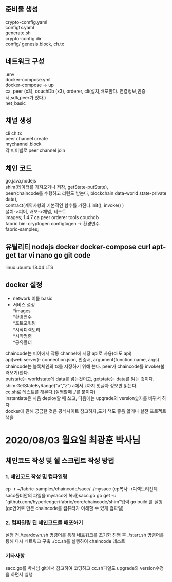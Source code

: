 ## 준비물 생성
crypto-comfig.yaml  
configtx.yaml  
generate.sh  
crypto-config dir  
config/ genesis.block, ch.tx  

## 네트워크 구성  
.env  
docker-compose.yml  
docker-compose -> up  
ca, peer (x3), couchDb (x3), orderer, cli(설치,배포한다. 연결정보,인증서,sdk,peer가 있다.)  
net_basic  

## 채널 생성
cli ch.tx  
peer channel create  
mychannel.block  
각 피어별로 peer channel join  

## 체인 코드
go,java,nodejs  
shim(데이터를 가져오거나 저장, getState-putState),  
peer(chaincode를 수행하고 리턴도 받는다, blockchain data-world state-private data),  
contract(계약사항의 기본적인 함수를 가진다.init(), invoke() )  
설치->피어, 배포->채널, 테스트  
images; 1.4.7 ca peer orderer tools couchdb  
fabric bin: cryptogen configtxgen -> 환경변수  
fabric-samples;  

## 유틸리티 nodejs docker docker-compose curl apt-get tar vi nano go git code  
linux ubuntu 18.04 LTS  

## docker 설정  
 - network 이름 basic  
 - 서비스 설정   
   *images  
   *환경변수  
   *포트포워팅  
   *시작디렉토리  
   *시작명령  
   *공유폴더  

chaincode는 피어에서 작동 channel에 저장 api로 사용(cli도 api)   
api(web server)- connection.json, 인증서, argument(function name, args)  
chaincode는 블록체인의 tx를 저장하기 위해 쓴다. peer가 chaincode를 invoke(불러오기)한다.  
putstate는 worldstate에 data를 넣는것이고, getstate는 data를 읽는 것이다.  
shim.GetStateByRange("a","z") a에서 z까지 첫글자 정보만 읽는다.  
cc.sh로 테스트를 해본다.(실행할때 ./를 붙이자)   
instantiate은 처음 deploy할 때 쓰고, 다음에는 upgrade와 version숫자를 바꿔서 하자  
docker에 관해 궁금한 것은 공식사이트 참고하자,도커 책도 좋음 얇거나 실전 프로젝트책을   


# 2020/08/03 월요일 최광훈 박사님

## 체인코드 작성 및 쉘 스크립트 작성 방법

### 1. 체인코드 작성 및 컴파일링
cp -r ~/fabric-samples/chaincode/sacc/ ./mysacc (cp복사 -r디렉토리전체 sacc폴더안의 파일을 mysacc에 복사)sacc.go
go get -u "github.com/hyperledger/fabric/core/chaincode/shim"입력
go build 를 실행 (go언어로 만든 chaincode를 컴퓨터가 이해할 수 있게 컴파일)

### 2. 컴파일링 된 체인코드를 배포하기
실행 전./teardown.sh 명령어를 통해 네트워크를 초기화 진행 후 ./start.sh 명령어를 통해 다시 네트워크 구축
./cc.sh를 실행하여 chaincode 테스트

### 기타사항
sacc.go를 박사님 git에서 참고하여 코딩하고 cc.sh파일도 upgrade와 version수정을 하면서 실행
